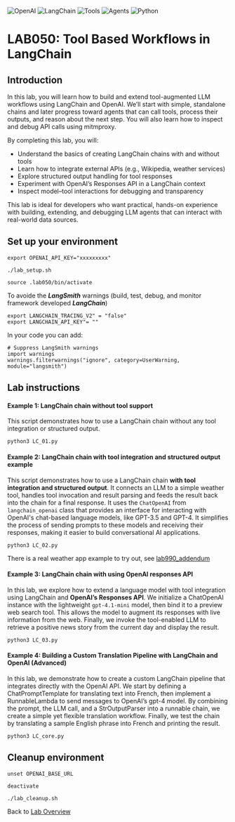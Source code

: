 ![OpenAI](https://img.shields.io/badge/OpenAI-lightblue)
![LangChain](https://img.shields.io/badge/LangChain-lightgrey)
![Tools](https://img.shields.io/badge/Tools-purple)
![Agents](https://img.shields.io/badge/Agents-orange)
![Python](https://img.shields.io/badge/Python-blue) 


# LAB050: Tool Based Workflows in LangChain
## Introduction
In this lab, you will learn how to build and extend tool-augmented LLM workflows using LangChain and OpenAI. We’ll start with simple, standalone chains and later progress toward agents that can call tools, process their outputs, and reason about the next step. You will also learn how to inspect and debug API calls using mitmproxy.

By completing this lab, you will:
- Understand the basics of creating LangChain chains with and without tools
- Learn how to integrate external APIs (e.g., Wikipedia, weather services)
- Explore structured output handling for tool responses
- Experiment with OpenAI’s Responses API in a LangChain context
- Inspect model–tool interactions for debugging and transparency

This lab is ideal for developers who want practical, hands-on experience with building, extending, and debugging LLM agents that can interact with real-world data sources.

## Set up your environment
```
export OPENAI_API_KEY="xxxxxxxxx"
```
```
./lab_setup.sh
```
```
source .lab050/bin/activate
```
To avoide the **_LangSmith_** warnings (build, test, debug, and monitor framework developed **_LangChain_**)
```
export LANGCHAIN_TRACING_V2" = "false"
export LANGCHAIN_API_KEY"= ""
```
In your code you can add:
```
# Suppress LangSmith warnings 
import warnings
warnings.filterwarnings("ignore", category=UserWarning, module="langsmith")
```

## Lab instructions
#### Example 1: LangChain chain without tool support
This script demonstrates how to use a LangChain chain without any tool integration or structured output.
```
python3 LC_01.py
```
#### Example 2: LangChain chain with tool integration and structured output example
This script demonstrates how to use a LangChain chain **with tool integration and structured output**. It connects an LLM to a simple weather tool, handles tool invocation and result parsing and feeds the result back into the chain for a final response. It uses the `ChatOpenAI` from `langchain_openai` class that provides an interface for interacting with OpenAI's chat-based language models, like GPT-3.5 and GPT-4. It simplifies the process of sending prompts to these models and receiving their responses, making it easier to build conversational AI applications.
```
python3 LC_02.py
```
There is a real weather app example to try out, see [lab990_addendum](../lab990_addendum/)

#### Example 3: LangChain chain with using OpenAI responses API
In this lab, we explore how to extend a language model with tool integration using LangChain and **OpenAI’s Responses API**. We initialize a ChatOpenAI instance with the lightweight `gpt-4.1-mini` model, then bind it to a preview web search tool. This allows the model to augment its responses with live information from the web. Finally, we invoke the tool-enabled LLM to retrieve a positive news story from the current day and display the result.
```
python3 LC_03.py
```
#### Example 4: Building a Custom Translation Pipeline with LangChain and OpenAI (Advanced)
In this lab, we demonstrate how to create a custom LangChain pipeline that integrates directly with the OpenAI API. We start by defining a ChatPromptTemplate for translating text into French, then implement a RunnableLambda to send messages to OpenAI’s gpt-4 model. By combining the prompt, the LLM call, and a StrOutputParser into a runnable chain, we create a simple yet flexible translation workflow. Finally, we test the chain by translating a sample English phrase into French and printing the result.
```
python3 LC_core.py
```

## Cleanup environment
```
unset OPENAI_BASE_URL
```
```
deactivate
```
```
./lab_cleanup.sh
```
Back to [Lab Overview](https://github.com/kubiosec-agentic/agentic-labs/blob/master/README.md#-lab-overview)
